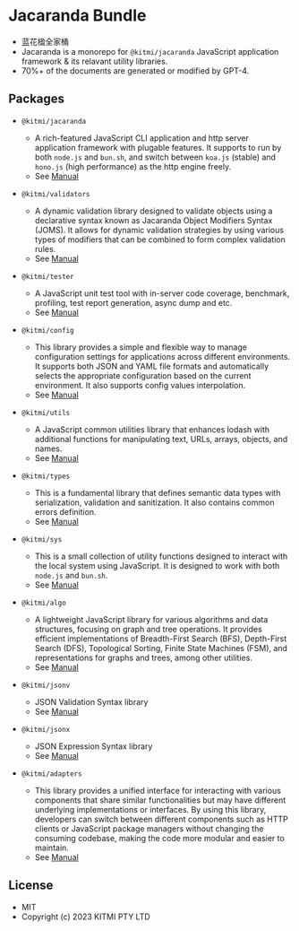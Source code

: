 # Jacaranda Bundle

- 蓝花楹全家桶
- Jacaranda is a monorepo for `@kitmi/jacaranda` JavaScript application framework & its relavant utility libraries.
- 70%+ of the documents are generated or modified by GPT-4. 

## Packages

- `@kitmi/jacaranda`
    - A rich-featured JavaScript CLI application and http server application framework with plugable features. It supports to run by both `node.js` and `bun.sh`, and switch between `koa.js` (stable) and `hono.js` (high performance) as the http engine freely.
    - See [Manual](https://kitmi.github.io/jacaranda/@kitmi/jacaranda/index.html)

- `@kitmi/validators`
    - A dynamic validation library designed to validate objects using a declarative syntax known as Jacaranda Object Modifiers Syntax (JOMS). It allows for dynamic validation strategies by using various types of modifiers that can be combined to form complex validation rules.
    - See [Manual](https://kitmi.github.io/jacaranda/@kitmi/validators/index.html)

- `@kitmi/tester`
    - A JavaScript unit test tool with in-server code coverage, benchmark, profiling, test report generation, async dump and etc.
    - See [Manual](https://kitmi.github.io/jacaranda/@kitmi/tester/index.html)

- `@kitmi/config`
    - This library provides a simple and flexible way to manage configuration settings for applications across different environments. It supports both JSON and YAML file formats and automatically selects the appropriate configuration based on the current environment. It also supports config values interpolation.
    - See [Manual](https://kitmi.github.io/jacaranda/@kitmi/config/index.html)

- `@kitmi/utils`
    - A JavaScript common utilities library that enhances lodash with additional functions for manipulating text, URLs, arrays, objects, and names.
    - See [Manual](https://kitmi.github.io/jacaranda/@kitmi/utils/index.html)

- `@kitmi/types`
    - This is a fundamental library that defines semantic data types with serialization, validation and sanitization. It also contains common errors definition.
    - See [Manual](https://kitmi.github.io/jacaranda/@kitmi/types/index.html)

- `@kitmi/sys`
    - This is a small collection of utility functions designed to interact with the local system using JavaScript. It is designed to work with both `node.js` and `bun.sh`.
    - See [Manual](https://kitmi.github.io/jacaranda/@kitmi/sys/index.html)

- `@kitmi/algo`
    - A lightweight JavaScript library for various algorithms and data structures, focusing on graph and tree operations. It provides efficient implementations of Breadth-First Search (BFS), Depth-First Search (DFS), Topological Sorting, Finite State Machines (FSM), and representations for graphs and trees, among other utilities.
    - See [Manual](https://kitmi.github.io/jacaranda/@kitmi/algo/index.html)

- `@kitmi/jsonv`
    - JSON Validation Syntax library
    - See [Manual](https://kitmi.github.io/jacaranda/@kitmi/jsonv/index.html)

- `@kitmi/jsonx`
    - JSON Expression Syntax library
    - See [Manual](https://kitmi.github.io/jacaranda/@kitmi/jsonx/index.html)

- `@kitmi/adapters`
    - This library provides a unified interface for interacting with various components that share similar functionalities but may have different underlying implementations or interfaces. By using this library, developers can switch between different components such as HTTP clients or JavaScript package managers without changing the consuming codebase, making the code more modular and easier to maintain. 
    - See [Manual](https://kitmi.github.io/jacaranda/@kitmi/adapters/index.html)

## License
- MIT
- Copyright (c) 2023 KITMI PTY LTD